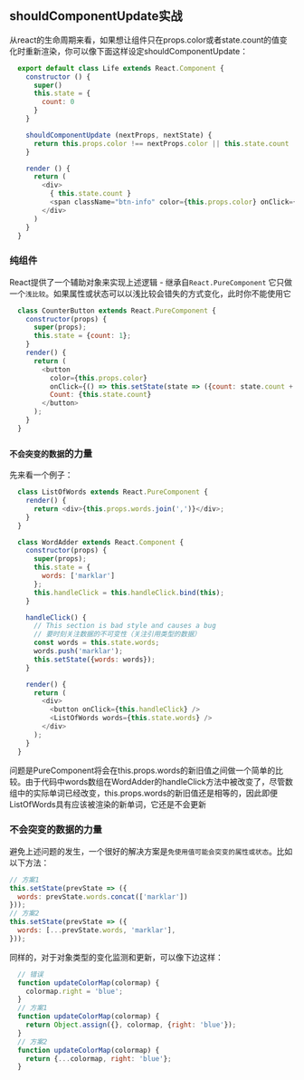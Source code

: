 ## shouldComponentUpdate实战
  从react的生命周期来看，如果想让组件只在props.color或者state.count的值变化时重新渲染，你可以像下面这样设定shouldComponentUpdate：
``` javascript
  export default class Life extends React.Component {
    constructor () {
      super()
      this.state = {
        count: 0
      }
    }

    shouldComponentUpdate (nextProps, nextState) {
      return this.props.color !== nextProps.color || this.state.count !== nextState.color
    }

    render () {
      return (
        <div>
          { this.state.count }
          <span className="btn-info" color={this.props.color} onClick={ () => this.setState(preState => ({count: preState.count + 1})) }>Count:{ this.state.count }</span>
        </div>
      )
    }
  }
```
### 纯组件
React提供了一个辅助对象来实现上述逻辑 - 继承自`React.PureComponent`
  它只做一个`浅比较`。如果属性或状态可以以浅比较会错失的方式变化，此时你不能使用它
``` javascript
  class CounterButton extends React.PureComponent {
    constructor(props) {
      super(props);
      this.state = {count: 1};
    }
    render() {
      return (
        <button
          color={this.props.color}
          onClick={() => this.setState(state => ({count: state.count + 1}))}>
          Count: {this.state.count}
        </button>
      );
    }
  }
```
### `不会突变的数据`的力量
先来看一个例子：
``` javascript
  class ListOfWords extends React.PureComponent {
    render() {
      return <div>{this.props.words.join(',')}</div>;
    }
  }

  class WordAdder extends React.Component {
    constructor(props) {
      super(props);
      this.state = {
        words: ['marklar']
      };
      this.handleClick = this.handleClick.bind(this);
    }

    handleClick() {
      // This section is bad style and causes a bug
      // 要时刻关注数据的不可变性（关注引用类型的数据）
      const words = this.state.words;
      words.push('marklar');
      this.setState({words: words});
    }

    render() {
      return (
        <div>
          <button onClick={this.handleClick} />
          <ListOfWords words={this.state.words} />
        </div>
      );
    }
  }
```
问题是PureComponent将会在this.props.words的新旧值之间做一个简单的比较。由于代码中words数组在WordAdder的handleClick方法中被改变了，尽管数组中的实际单词已经改变，this.props.words的新旧值还是相等的，因此即便ListOfWords具有应该被渲染的新单词，它还是不会更新

### 不会突变的数据的力量
避免上述问题的发生，一个很好的解决方案是`免使用值可能会突变的属性或状态`。比如以下方法：
``` javascript
// 方案1
this.setState(prevState => ({
  words: prevState.words.concat(['marklar'])
}));
// 方案2
this.setState(prevState => ({
  words: [...prevState.words, 'marklar'],
}));

```
同样的，对于对象类型的变化监测和更新，可以像下边这样：
``` javascript
  // 错误
  function updateColorMap(colormap) {
    colormap.right = 'blue';
  }
  // 方案1
  function updateColorMap(colormap) {
    return Object.assign({}, colormap, {right: 'blue'});
  }
  // 方案2
  function updateColorMap(colormap) {
    return {...colormap, right: 'blue'};
  }
```